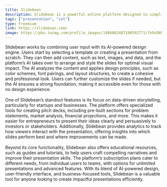 ```yaml
---
title: Slidebean
description: Slidebean is a powerful online platform designed to simplify the process of creating professional presentations, pitch decks, and business proposals. It uses AI-driven design tools to automatically format and structure slides, ensuring a polished and visually appealing result. Ideal for entrepreneurs, startups, and professionals, Slidebean saves time and effort while delivering high-quality presentations.
tags: ["presentation", "col"]
type: Freemium
link: https://slidebean.com/
image: https://pbs.twimg.com/profile_images/1486862487106592771/lh9sD6Ne_400x400.png
---
```

Slidebean works by combining user input with its AI-powered design engine. Users start by selecting a template or creating a presentation from scratch. They can then add content, such as text, images, and data, and the platform’s AI takes over to arrange and style the slides for optimal visual impact. The AI analyzes the content and applies design principles, such as color schemes, font pairings, and layout structures, to create a cohesive and professional look. Users can further customize the slides if needed, but the AI ensures a strong foundation, making it accessible even for those with no design experience.
<br>
<br>
One of Slidebean’s standout features is its focus on data-driven storytelling, particularly for startups and businesses. The platform offers specialized tools for creating pitch decks, including pre-built sections for problem statements, market analysis, financial projections, and more. This makes it easier for entrepreneurs to present their ideas clearly and persuasively to investors or stakeholders. Additionally, Slidebean provides analytics to track how viewers interact with the presentation, offering insights into which slides perform best and where improvements can be made.
<br>
<br>
Beyond its core functionality, Slidebean also offers educational resources, such as guides and tutorials, to help users craft compelling narratives and improve their presentation skills. The platform’s subscription plans cater to different needs, from individual users to teams, with options for unlimited presentations and advanced features. With its blend of AI-powered design, user-friendly interface, and business-focused tools, Slidebean is a valuable tool for anyone looking to create impactful presentations efficiently.